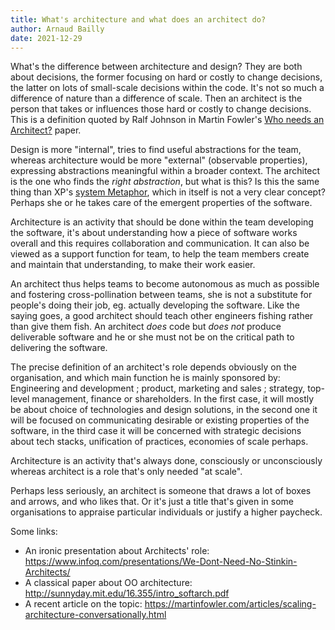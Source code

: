```yaml
---
title: What's architecture and what does an architect do?
author: Arnaud Bailly
date: 2021-12-29
---
```



What's the difference between architecture and design? They are both about decisions, the former focusing on hard or costly to change decisions, the latter on lots of small-scale decisions within the code. It's not so much a difference of nature than a difference of scale. Then an architect is the person that takes or influences those hard or costly to change decisions. This is a definition quoted by Ralf Johnson in Martin Fowler's [Who needs an Architect?](https://martinfowler.com/ieeeSoftware/whoNeedsArchitect.pdf) paper.

Design is more "internal", tries to find useful abstractions for the team, whereas architecture would be more "external" (observable properties), expressing abstractions meaningful within a broader context. The architect is the one who finds the _right abstraction_, but what is this? Is this the same thing than XP's [system Metaphor](https://wiki.c2.com/?SystemMetaphor), which in itself is not a very clear concept? Perhaps she or he takes care of the emergent properties of the software.

Architecture is an activity that should be done within the team developing the software, it's about understanding how a piece of software works overall and this requires collaboration and communication. It can also be viewed as a support function for team, to help the team members create and maintain that understanding, to make their work easier.

An architect thus helps teams to become autonomous as much as possible and fostering cross-pollination between teams, she is not a substitute for people's doing their job, eg. actually developing the software. Like the saying goes, a good architect should teach other engineers fishing rather than give them fish. An architect _does_ code but _does not_ produce deliverable software and he or she must not be on the critical path to delivering the software.

The precise definition of an architect's role depends obviously on the organisation, and which main function he is mainly sponsored by: Engineering and development ; product, marketing and sales ; strategy, top-level management, finance or shareholders. In the first case, it will mostly be about choice of technologies and design solutions, in the second one it will be focused on communicating desirable or existing properties of the software, in the third case it will be concerned with strategic decisions about tech stacks, unification of practices, economies of scale perhaps.

Architecture is an activity that's always done, consciously or unconsciously whereas architect is a role that's only needed "at scale".

Perhaps less seriously, an architect is someone that draws a lot of boxes and arrows, and who likes that. Or it's just a title that's given in some organisations to appraise particular individuals or justify a higher paycheck.

Some links:

* An ironic presentation about Architects' role: https://www.infoq.com/presentations/We-Dont-Need-No-Stinkin-Architects/
* A classical paper about OO architecture: http://sunnyday.mit.edu/16.355/intro_softarch.pdf
* A recent article on the topic: https://martinfowler.com/articles/scaling-architecture-conversationally.html

